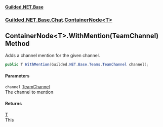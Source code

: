 
#### [Guilded.NET.Base](index 'index')
### [Guilded.NET.Base.Chat](index#Guilded_NET_Base_Chat 'Guilded.NET.Base.Chat').[ContainerNode&lt;T&gt;](ContainerNode_T_ 'Guilded.NET.Base.Chat.ContainerNode&lt;T&gt;')
## ContainerNode&lt;T&gt;.WithMention(TeamChannel) Method
Adds a channel mention for the given channel.  
```csharp
public T WithMention(Guilded.NET.Base.Teams.TeamChannel channel);
```

#### Parameters
<a name='Guilded_NET_Base_Chat_ContainerNode_T__WithMention(Guilded_NET_Base_Teams_TeamChannel)_channel'></a>
`channel` [TeamChannel](TeamChannel 'Guilded.NET.Base.Teams.TeamChannel')  
The channel to mention
  

#### Returns
[T](ContainerNode_T_#Guilded_NET_Base_Chat_ContainerNode_T__T 'Guilded.NET.Base.Chat.ContainerNode&lt;T&gt;.T')  
This
